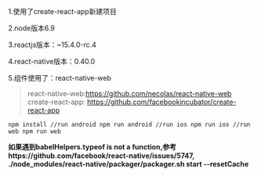 1.使用了create-react-app新建项目

2.node版本6.9

3.reactjs版本：~15.4.0-rc.4

4.react-native版本：0.40.0

5.组件使用了：react-native-web


>react-native-web:https://github.com/necolas/react-native-web
>create-react-app: https://github.com/facebookincubator/create-react-app

`npm install
//run android
npm run android
//run ios
npm run ios
//run web
npm run web
`

**如果遇到babelHelpers.typeof is not a function,参考https://github.com/facebook/react-native/issues/5747, ./node_modules/react-native/packager/packager.sh start --resetCache**
